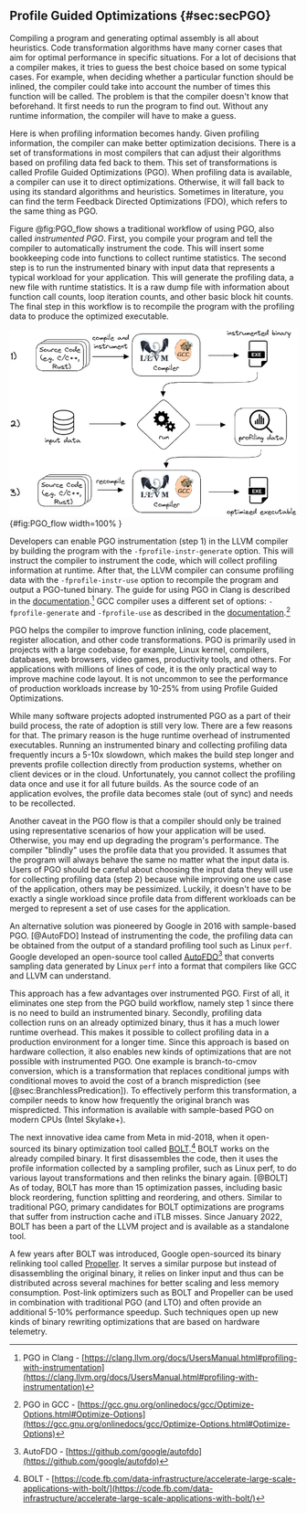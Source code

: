 

## Profile Guided Optimizations {#sec:secPGO}	

Compiling a program and generating optimal assembly is all about heuristics. Code transformation algorithms have many corner cases that aim for optimal performance in specific situations. For a lot of decisions that a compiler makes, it tries to guess the best choice based on some typical cases. For example, when deciding whether a particular function should be inlined, the compiler could take into account the number of times this function will be called. The problem is that the compiler doesn't know that beforehand. It first needs to run the program to find out. Without any runtime information, the compiler will have to make a guess.

Here is when profiling information becomes handy. Given profiling information, the compiler can make better optimization decisions. There is a set of transformations in most compilers that can adjust their algorithms based on profiling data fed back to them. This set of transformations is called Profile Guided Optimizations (PGO). When profiling data is available, a compiler can use it to direct optimizations. Otherwise, it will fall back to using its standard algorithms and heuristics. Sometimes in literature, you can find the term Feedback Directed Optimizations (FDO), which refers to the same thing as PGO.

Figure @fig:PGO_flow shows a traditional workflow of using PGO, also called *instrumented PGO*. First, you compile your program and tell the compiler to automatically instrument the code. This will insert some bookkeeping code into functions to collect runtime statistics. The second step is to run the instrumented binary with input data that represents a typical workload for your application. This will generate the profiling data, a new file with runtime statistics. It is a raw dump file with information about function call counts, loop iteration counts, and other basic block hit counts. The final step in this workflow is to recompile the program with the profiling data to produce the optimized executable.

![Instrumented PGO workflow.](../../img/cpu_fe_opts/pgo_flow.png){#fig:PGO_flow width=100% }

Developers can enable PGO instrumentation (step 1) in the LLVM compiler by building the program with the `-fprofile-instr-generate` option. This will instruct the compiler to instrument the code, which will collect profiling information at runtime. After that, the LLVM compiler can consume profiling data with the `-fprofile-instr-use` option to recompile the program and output a PGO-tuned binary. The guide for using PGO in Clang is described in the [documentation](https://clang.llvm.org/docs/UsersManual.html#profiling-with-instrumentation).[^7] GCC compiler uses a different set of options: `-fprofile-generate` and `-fprofile-use` as described in the [documentation](https://gcc.gnu.org/onlinedocs/gcc/Optimize-Options.html#Optimize-Options).[^10]

PGO helps the compiler to improve function inlining, code placement, register allocation, and other code transformations. PGO is primarily used in projects with a large codebase, for example, Linux kernel, compilers, databases, web browsers, video games, productivity tools, and others. For applications with millions of lines of code, it is the only practical way to improve machine code layout. It is not uncommon to see the performance of production workloads increase by 10-25% from using Profile Guided Optimizations.

While many software projects adopted instrumented PGO as a part of their build process, the rate of adoption is still very low. There are a few reasons for that. The primary reason is the huge runtime overhead of instrumented executables. Running an instrumented binary and collecting profiling data frequently incurs a 5-10x slowdown, which makes the build step longer and prevents profile collection directly from production systems, whether on client devices or in the cloud. Unfortunately, you cannot collect the profiling data once and use it for all future builds. As the source code of an application evolves, the profile data becomes stale (out of sync) and needs to be recollected.

Another caveat in the PGO flow is that a compiler should only be trained using representative scenarios of how your application will be used. Otherwise, you may end up degrading the program's performance. The compiler "blindly" uses the profile data that you provided. It assumes that the program will always behave the same no matter what the input data is. Users of PGO should be careful about choosing the input data they will use for collecting profiling data (step 2) because while improving one use case of the application, others may be pessimized. Luckily, it doesn't have to be exactly a single workload since profile data from different workloads can be merged to represent a set of use cases for the application.

An alternative solution was pioneered by Google in 2016 with sample-based PGO. [@AutoFDO] Instead of instrumenting the code, the profiling data can be obtained from the output of a standard profiling tool such as Linux `perf`. Google developed an open-source tool called [AutoFDO](https://github.com/google/autofdo)[^8] that converts sampling data generated by Linux `perf` into a format that compilers like GCC and LLVM can understand.

This approach has a few advantages over instrumented PGO. First of all, it eliminates one step from the PGO build workflow, namely step 1 since there is no need to build an instrumented binary. Secondly, profiling data collection runs on an already optimized binary, thus it has a much lower runtime overhead. This makes it possible to collect profiling data in a production environment for a longer time. Since this approach is based on hardware collection, it also enables new kinds of optimizations that are not possible with instrumented PGO. One example is branch-to-cmov conversion, which is a transformation that replaces conditional jumps with conditional moves to avoid the cost of a branch misprediction (see [@sec:BranchlessPredication]). To effectively perform this transformation, a compiler needs to know how frequently the original branch was mispredicted. This information is available with sample-based PGO on modern CPUs (Intel Skylake+).

The next innovative idea came from Meta in mid-2018, when it open-sourced its binary optimization tool called [BOLT](https://code.fb.com/data-infrastructure/accelerate-large-scale-applications-with-bolt/).[^9] BOLT works on the already compiled binary. It first disassembles the code, then it uses the profile information collected by a sampling profiler, such as Linux perf, to do various layout transformations and then relinks the binary again. [@BOLT] As of today, BOLT has more than 15 optimization passes, including basic block reordering, function splitting and reordering, and others. Similar to traditional PGO, primary candidates for BOLT optimizations are programs that suffer from instruction cache and iTLB misses. Since January 2022, BOLT has been a part of the LLVM project and is available as a standalone tool.

A few years after BOLT was introduced, Google open-sourced its binary relinking tool called [Propeller](https://github.com/google/llvm-propeller/blob/plo-dev/Propeller_RFC.pdf). It serves a similar purpose but instead of disassembling the original binary, it relies on linker input and thus can be distributed across several machines for better scaling and less memory consumption. Post-link optimizers such as BOLT and Propeller can be used in combination with traditional PGO (and LTO) and often provide an additional 5-10% performance speedup. Such techniques open up new kinds of binary rewriting optimizations that are based on hardware telemetry.

[^7]: PGO in Clang - [https://clang.llvm.org/docs/UsersManual.html#profiling-with-instrumentation](https://clang.llvm.org/docs/UsersManual.html#profiling-with-instrumentation)
[^8]: AutoFDO - [https://github.com/google/autofdo](https://github.com/google/autofdo)
[^9]: BOLT - [https://code.fb.com/data-infrastructure/accelerate-large-scale-applications-with-bolt/](https://code.fb.com/data-infrastructure/accelerate-large-scale-applications-with-bolt/)
[^10]: PGO in GCC - [https://gcc.gnu.org/onlinedocs/gcc/Optimize-Options.html#Optimize-Options](https://gcc.gnu.org/onlinedocs/gcc/Optimize-Options.html#Optimize-Options)
